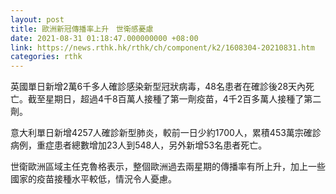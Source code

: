```yaml
---
layout: post
title: 歐洲新冠傳播率上升　世衛感憂慮
date: 2021-08-31 01:18:47.000000000 +08:00
link: https://news.rthk.hk/rthk/ch/component/k2/1608304-20210831.htm
categories: rthk
---
```


英國單日新增2萬6千多人確診感染新型冠狀病毒，48名患者在確診後28天內死亡。截至星期日，超過4千8百萬人接種了第一劑疫苗，4千2百多萬人接種了第二劑。

意大利單日新增4257人確診新型肺炎，較前一日少約1700人，累積453萬宗確診病例，重症患者總數增加23人到548人，另外新增53名患者死亡。

世衛歐洲區域主任克魯格表示，整個歐洲過去兩星期的傳播率有所上升，加上一些國家的疫苗接種水平較低，情況令人憂慮。
